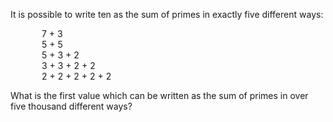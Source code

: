 
<p>It is possible to write ten as the sum of primes in exactly five different ways:</p>
<p style="margin-left:50px;">7 + 3<br />
5 + 5<br />
5 + 3 + 2<br />
3 + 3 + 2 + 2<br />
2 + 2 + 2 + 2 + 2</p>
<p>What is the first value which can be written as the sum of primes in over five thousand different ways?</p>


